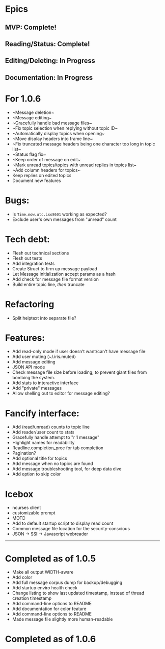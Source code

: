 # Epics
## MVP: Complete!
## Reading/Status: Complete!
## Editing/Deleting: In Progress
## Documentation: In Progress

# For 1.0.6
* ~Message deletion~
* ~Message editing~
* ~Gracefully handle bad message files~
* ~Fix topic selection when replying without topic ID~
* ~Automatically display topics when opening~
* ~Move display headers into frame line~
* ~Fix truncated message headers being one character too long in topic list~
* ~Status flag fix~
* ~Keep order of message on edit~
* ~Mark unread topics/topics with unread replies in topics list~
* ~Add column headers for topics~
* Keep replies on edited topics
* Document new features

# Bugs:
* Is `Time.now.utc.iso8601` working as expected?
* Exclude user's own messages from "unread" count

# Tech debt:
* Flesh out technical sections
* Flesh out tests
* Add integration tests
* Create Struct to firm up message payload
* Let Message initialization accept params as a hash
* Add check for message file format version
* Build entire topic line, _then_ truncate

# Refactoring
* Split helptext into separate file?

# Features:
* Add read-only mode if user doesn't want/can't have message file
* Add user muting (~/.iris.muted)
* Add message editing
* JSON API mode
* Check message file size before loading, to prevent giant files from bombing the system.
* Add stats to interactive interface
* Add "private" messages
* Allow shelling out to editor for message editing?

# Fancify interface:
* Add (read/unread) counts to topic line
* Add reader/user count to stats
* Gracefully handle attempt to "r 1 message"
* Highlight names for readability
* Readline.completion_proc for tab completion
* Pagination?
* Add optional title for topics
* Add message when no topics are found
* Add message troubleshooting tool, for deep data dive
* Add option to skip color

# Icebox
* ncurses client
* customizable prompt
* MOTD
* Add to default startup script to display read count
* Common message file location for the security-conscious
* JSON -> SSI -> Javascript webreader

---

# Completed as of 1.0.5
* Make all output WIDTH-aware
* Add color
* Add full message corpus dump for backup/debugging
* Add startup enviro health check
* Change listing to show last updated timestamp, instead of thread creation timestamp
* Add command-line options to README
* Add documentation for color feature
* Add command-line options to README
* Made message file slightly more human-readable

# Completed as of 1.0.6
